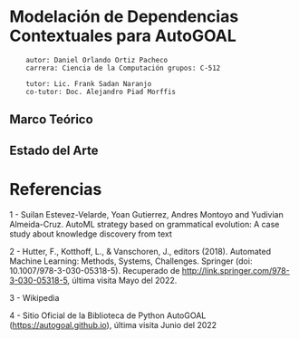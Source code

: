 # Modelación de Dependencias Contextuales para AutoGOAL

        autor: Daniel Orlando Ortiz Pacheco
        carrera: Ciencia de la Computación grupos: C-512

        tutor: Lic. Frank Sadan Naranjo
        co-tutor: Doc. Alejandro Piad Morffis

<!--

Prototype

Introduce Example, that AutoGOAL can't resolver

What is Search Space?
What is DSL? Classification By Reference, and selected features

Reference Description and Classification
Table
Conclusion

-->

## Marco Teórico

<!--
DSL
Metodologías  Bottom-Up Top-Down
-->

## Estado del Arte

<!--
¿Quiénes ya han tratado el mismo tema?
¿Cuáles son sus hipótesis y teorías?
¿Qué bibliografía existe en mi área de estudio?
¿Qué avances se han hecho en el estudio de la temática?
¿Cómo se trabajó sobre este tema a lo largo del tiempo?


Tema: Tratamiento del realismo mágico en la literatura latinoamericana actual.
Límites espaciotemporales: Latinoamérica (o autores latinoamericanos), siglo XXI.
Palabras clave: Realismo mágico, literatura siglo XXI, autores latinoamericanos modernos.
Subtemas: recuperación de corrientes literarias, temas del realismo mágico, funciones del realismo mágico.

Ficha Bibliografica
Referencias de los textos: Hazlas según las normativas que exijan tu trabajo (APA, Vancouver, etc.).
Tema: Reseña de qué trata cada texto.
Tesis: Describe brevemente la postura del autor de cada documento recuperado.
Propósito: Sintetiza qué se quiere demostrar en estos textos.
Ideas centrales: Enumera los puntos principales que desarrolla cada autor.
Conceptos claves: Trata de manera breve los conceptos esenciales para los trabajos recolectados.
Conclusiones: Explica cuál es la conclusión a la que llega cada autor con su texto.


Resúmenes para redactar Estados del Arte
Otro elemento para organizar la información que irá en un estado del arte son los resúmenes. Estos pueden tener, por ejemplo, la siguiente estructura:

Un párrafo introductorio, que incluya el título del texto, su autor y año de publicación. Asimismo, debe reseñar el tema general, la tesis y el propósito que se tratan.
El desarrollo de las ideas principales de los documentos. En cada párrafo de tus resúmenes explica cada una de las ideas fundamentales tratadas por los textos.
Una conclusión. Es decir, breve exposición de los resultados más importantes a los que se llega.


Introducción
Aquí se presenta el tema; el objetivo general y la pregunta de investigación del trabajo en el que el estado del arte se enmarca. Sirve, en consecuencia, para guiar al lector acerca de los motivos e interrogantes que guían la redacción de ese estado del arte.

Desarrollo del Estado del Arte
En esta sección es que debe volcarse toda la información recuperada (y debidamente analizada) de la bibliografía. Es necesario que contenga los siguientes puntos:

Una presentación a grandes rasgos de los resultados que obtuviste de la bibliografía de tu estado del arte. Clasifícalos según las temáticas y factores comunes.
Explicación y comparación de tales temáticas y factores en común. Debes citar y dar las referencias adecuadas para cada texto.
Identificación de las conclusiones generales que tengan incidencia para el trabajo.
Estos aspectos de este segmento de tu proyecto no pueden faltar, además de que su correcta estructuración es clave.

Conclusiones
En este punto, debes escribir las conclusiones que es necesario que el lector tenga en cuenta para comprender tu investigación y cómo se relaciona con tu estado del arte. Como ejemplo, puedes reseñar los campos y líneas de investigación del tema de tu investigación que no están explorados. De este modo, indicas qué dirección tomará tu trabajo.
 -->

# Referencias

1 - Suilan Estevez-Velarde, Yoan Gutierrez, Andres Montoyo and Yudivian Almeida-Cruz. AutoML strategy based on grammatical evolution: A case study about knowledge discovery from text

2 - Hutter, F., Kotthoff, L., & Vanschoren, J., editors (2018). Automated Machine Learning: Methods, Systems, Challenges. Springer (doi: 10.1007/978-3-030-05318-5). Recuperado de http://link.springer.com/978-3-030-05318-5, última visita Mayo del 2022.

3 - Wikipedia

4 - Sitio Oficial de la Biblioteca de Python AutoGOAL (https://autogoal.github.io), última visita Junio del 2022
